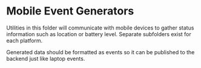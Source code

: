 # Mobile Event Generators

Utilities in this folder will communicate with mobile devices to gather status information such as location or battery level. Separate subfolders exist for each platform.

Generated data should be formatted as events so it can be published to the backend just like laptop events.
